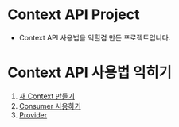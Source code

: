 # Context API Project

- Context API 사용법을 익힐겸 만든 프로젝트입니다.

# Context API 사용법 익히기
1. [새 Context 만들기](../context-tutorial/tutorial/Context.md.md)
2. [Consumer 사용하기](../context-tutorial/tutorial/Consumer.md)
3. [Provider](../context-tutorial/tutorial/Provider.md)
